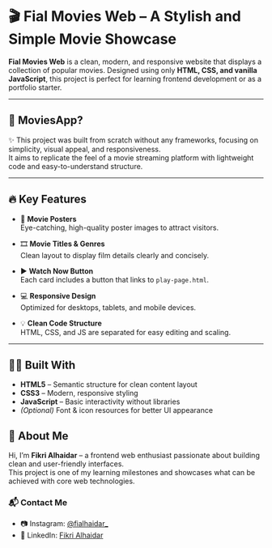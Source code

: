 # 🎬 Fial Movies Web – A Stylish and Simple Movie Showcase

**Fial Movies Web** is a clean, modern, and responsive website that displays a collection of popular movies. Designed using only **HTML, CSS, and vanilla JavaScript**, this project is perfect for learning frontend development or as a portfolio starter.

---

## 🚀 MoviesApp?

✨ This project was built from scratch without any frameworks, focusing on simplicity, visual appeal, and responsiveness.  
It aims to replicate the feel of a movie streaming platform with lightweight code and easy-to-understand structure.

---

## 🔥 Key Features

- 📸 **Movie Posters**  
  Eye-catching, high-quality poster images to attract visitors.

- 🎞️ **Movie Titles & Genres**  
  Clean layout to display film details clearly and concisely.

- ▶️ **Watch Now Button**  
  Each card includes a button that links to `play-page.html`.

- 💻 **Responsive Design**  
  Optimized for desktops, tablets, and mobile devices.

- 💡 **Clean Code Structure**  
  HTML, CSS, and JS are separated for easy editing and scaling.

---

## 🧑‍💻 Built With

- **HTML5** – Semantic structure for clean content layout  
- **CSS3** – Modern, responsive styling  
- **JavaScript** – Basic interactivity without libraries  
- *(Optional)* Font & icon resources for better UI appearance  
## 🙋 About Me

Hi, I’m **Fikri Alhaidar** – a frontend web enthusiast passionate about building clean and user-friendly interfaces.  
This project is one of my learning milestones and showcases what can be achieved with core web technologies.

### 📬 Contact Me

- 📷 Instagram: [@fialhaidar_](https://instagram.com/fialhaidar_)  
- 💼 LinkedIn: [Fikri Alhaidar](https://www.linkedin.com/in/fikri-alhaidar)


